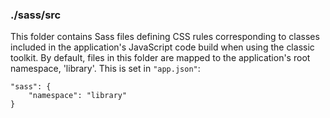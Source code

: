 ### ./sass/src

This folder contains Sass files defining CSS rules corresponding to classes
included in the application's JavaScript code build when using the classic toolkit.
By default, files in this folder are mapped to the application's root namespace, 'library'.
This is set in `"app.json"`:

    "sass": {
        "namespace": "library"
    }